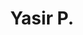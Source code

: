 ---
title: "Yasir P."
position: "Power Forward"
height: "6'5\""
image: "https://placehold.co/80x80/png"
bio: "Versatile and Crafty Forward with advanced dribbling capacity on the Perimeter and advanced strength in the paint. A multi-dimensional player that can serve as a pillar of an offense and defense."
team: "17U"
--- 
